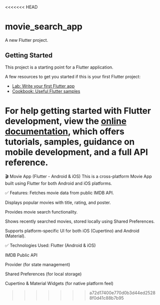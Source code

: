<<<<<<< HEAD
# movie_search_app

A new Flutter project.

## Getting Started

This project is a starting point for a Flutter application.

A few resources to get you started if this is your first Flutter project:

- [Lab: Write your first Flutter app](https://docs.flutter.dev/get-started/codelab)
- [Cookbook: Useful Flutter samples](https://docs.flutter.dev/cookbook)

For help getting started with Flutter development, view the
[online documentation](https://docs.flutter.dev/), which offers tutorials,
samples, guidance on mobile development, and a full API reference.
=======
🎬 Movie App (Flutter - Android & iOS)
This is a cross-platform Movie App built using Flutter for both Android and iOS platforms.

✅ Features:
Fetches movie data from public IMDB API.

Displays popular movies with title, rating, and poster.

Provides movie search functionality.

Shows recently searched movies, stored locally using Shared Preferences.

Supports platform-specific UI for both iOS (Cupertino) and Android (Material).

✅ Technologies Used:
Flutter (Android & iOS)

IMDB Public API

Provider (for state management)

Shared Preferences (for local storage)

Cupertino & Material Widgets (for native platform feel)
>>>>>>> a72d17400e770d0b3d44ed25288f0d41c88b7b95
